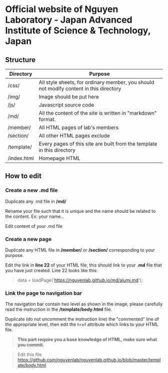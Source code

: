 Official website of Nguyen Laboratory - Japan Advanced Institute of Science & Technology, Japan
======================================
## Structure
Directory | Purpose|
------------- | ------------- |
/css/ | All style sheets, for ordinary member, you should not modify content in this directory
/img/ | Image should be put here
/js/ | Javascript source code
/md/ | All the content of the site is written in "markdown" format.
/member/   | All HTML pages of lab's members
/section/   | All other HTML pages exclude
/template/  | Every pages of this site are built from the template in this directory
/index.html | Homepage HTML

## How to edit

### Create a new .md file
Duplicate any .md file in **/md/**

Rename your file such that it is unique and the name should be related to the content. Ex: your name...

Edit content of your .md file

### Create a new page
Duplicate any HTML file in **/member/** or **/section/** corresponding to your purpose.

Edit the link in **line 22** of your HTML file, this should link to your **.md** file that you have just created. Line 22 looks like this:

> data = loadPage('https://nguyenlab.github.io/md/alumi.md');

### Link the page to navigation bar

The navigation bar contain two level as shown in the image, please carefully read the instruction in the **/template/body.html** file.

Duplicate (do not uncomment the instruction line) the "commented" line of the appropriate level, then edit the `href` attribute which links to your HTML file.

> **This part require you a base knowledge of HTML, make sure what you commit.**

> Edit this file https://github.com/nguyenlab/nguyenlab.github.io/blob/master/template/body.html


